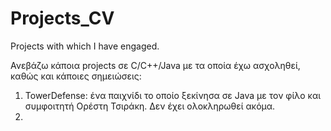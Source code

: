 # Projects_CV
Projects with which I have engaged.


Ανεβάζω κάποια projects σε C/C++/Java με τα οποία έχω ασχοληθεί, καθώς και κάποιες σημειώσεις:
1. TowerDefense: ένα παιχνίδι το οποίο ξεκίνησα σε Java με τον φίλο και συμφοιτητή Ορέστη Τσιράκη. Δεν έχει ολοκληρωθεί ακόμα.
2. 
